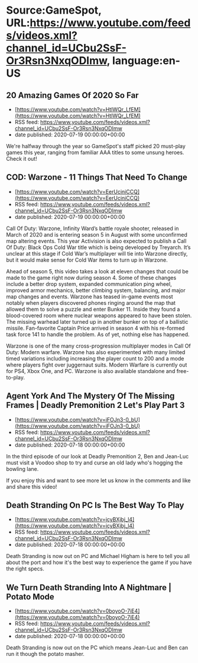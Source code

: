 # Source:GameSpot, URL:https://www.youtube.com/feeds/videos.xml?channel_id=UCbu2SsF-Or3Rsn3NxqODImw, language:en-US

## 20 Amazing Games Of 2020 So Far
 - [https://www.youtube.com/watch?v=HtlWQr_LfEM](https://www.youtube.com/watch?v=HtlWQr_LfEM)
 - RSS feed: https://www.youtube.com/feeds/videos.xml?channel_id=UCbu2SsF-Or3Rsn3NxqODImw
 - date published: 2020-07-19 00:00:00+00:00

We're halfway through the year so GameSpot's staff picked 20 must-play games this year, ranging from familiar AAA titles to some unsung heroes. Check it out!

## COD: Warzone - 11 Things That Need To Change
 - [https://www.youtube.com/watch?v=EerUciniCCQ](https://www.youtube.com/watch?v=EerUciniCCQ)
 - RSS feed: https://www.youtube.com/feeds/videos.xml?channel_id=UCbu2SsF-Or3Rsn3NxqODImw
 - date published: 2020-07-19 00:00:00+00:00

Call Of Duty: Warzone, Infinity Ward’s battle royale shooter, released in March of 2020 and is entering season 5 in August with some unconfirmed map altering events. This year Activision is also expected to publish a Call Of Duty: Black Ops Cold War title which is being developed by Treyarch. It’s unclear at this stage if Cold War’s multiplayer will tie into Warzone directly, but it would make sense for Cold War items to turn up in Warzone. 

Ahead of season 5, this video takes a look at eleven changes that could be made to the game right now during season 4. Some of these changes include a better drop system, expanded communication ping wheel,  improved armor mechanics, better climbing system, balancing, and major map changes and events. Warzone has teased in-game events most notably when players discovered phones ringing around the map that allowed them to solve a puzzle and enter Bunker 11. Inside they found a blood-covered room where nuclear weapons appeared to have been stolen. The missing warhead later turned up in another bunker on top of a ballistic missile. Fan-favorite Captain Price arrived in season 4 with his re-formed task force 141 to handle the problem. As of yet, nothing else has happened. 

Warzone is one of the many cross-progression multiplayer modes in Call Of Duty: Modern warfare. Warzone has also experimented with many limited timed variations including increasing the player count to 200 and a mode where players fight over juggernaut suits. Modern Warfare is currently out for PS4, Xbox One, and PC. Warzone is also available standalone and free-to-play.

## Agent York And The Mystery Of The Missing Frames | Deadly Premonition 2 Let's Play Part 3
 - [https://www.youtube.com/watch?v=iFOJn3-0_bU](https://www.youtube.com/watch?v=iFOJn3-0_bU)
 - RSS feed: https://www.youtube.com/feeds/videos.xml?channel_id=UCbu2SsF-Or3Rsn3NxqODImw
 - date published: 2020-07-18 00:00:00+00:00

In the third episode of our look at Deadly Premonition 2, Ben and Jean-Luc must visit a Voodoo shop to try and curse an old lady who's hogging the bowling lane.

If you enjoy this and want to see more let us know in the comments and like and share this video!

## Death Stranding On PC Is The Best Way To Play
 - [https://www.youtube.com/watch?v=jcyBXjbj_l4](https://www.youtube.com/watch?v=jcyBXjbj_l4)
 - RSS feed: https://www.youtube.com/feeds/videos.xml?channel_id=UCbu2SsF-Or3Rsn3NxqODImw
 - date published: 2020-07-18 00:00:00+00:00

Death Stranding is now out on PC and Michael Higham is here to tell you all about the port and how it's the best way to experience the game if you have the right specs.

## We Turn Death Stranding Into A Nightmare | Potato Mode
 - [https://www.youtube.com/watch?v=0boyoO-7iE4](https://www.youtube.com/watch?v=0boyoO-7iE4)
 - RSS feed: https://www.youtube.com/feeds/videos.xml?channel_id=UCbu2SsF-Or3Rsn3NxqODImw
 - date published: 2020-07-18 00:00:00+00:00

Death Stranding is now out on the PC which means Jean-Luc and Ben can run it though the potato masher.

